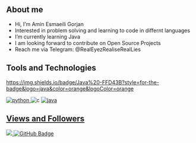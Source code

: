 ## About me

- Hi, I’m Amin Esmaeili Gorjan
- Interested in problem solving and learning to code in differnt languages
- I’m currently learning Java
- I am looking forward to contribute on Open Source Projects
- Reach me via Telegram: @RealEyezRealiseRealLies

## Tools and Technologies

https://img.shields.io/badge/Java%20-FFD43B?style=for-the-badge&logo=java&color=orange&logoColor=orange

</a> <a href="https://www.python.org" target="_blank"> <img src="https://img.shields.io/badge/Python-FFD43B?style=for-the-badge&logo=python&logoColor=darkgreen" alt="python"/> </a> <a target="_blank"> <img src="https://img.shields.io/badge/C%20Programming-FFD43B?style=for-the-badge&logo=C&color=blue&logoColor=lightblue" alt="c"/> </a> <a href="https://www.java.com/" target="_blank"> <img src="https://img.shields.io/badge/Java%20-FFD43B?style=for-the-badge&logo=java&color=orange&logoColor=orange" alt="java"/>

## Views and Followers
  
<a href="https://github.com/Meghna-DAS/github-profile-views-counter">
    <img src="https://komarev.com/ghpvc/?username=Aminesmaeili79">
</a>
<a href="https://github.com/aminesmaeili79?tab=followers"><img src="https://img.shields.io/github/followers/aminesmaeili79?label=Followers&style=social" alt="GitHub Badge"></a>
 
<!---
Aminesmaeili79/Aminesmaeili79 is a ✨ special ✨ repository because its `README.md` (this file) appears on your GitHub profile.
You can click the Preview link to take a look at your changes.
--->
